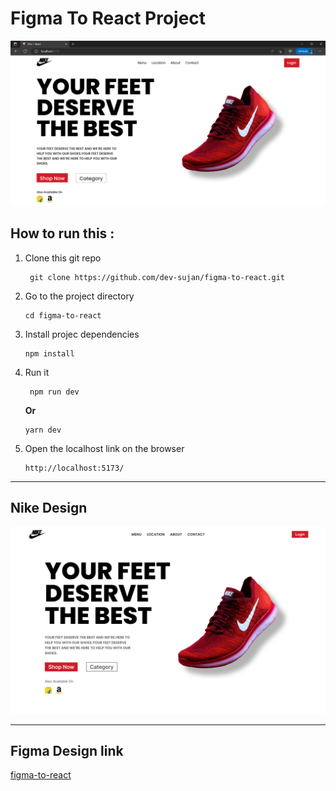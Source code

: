 # Figma To React Project

![Overview](./image/overview.png)

## How to run this :

1. Clone this git repo
   ```console
    git clone https://github.com/dev-sujan/figma-to-react.git
   ```
2. Go to the project directory
   ```console
   cd figma-to-react
   ```
3. Install projec dependencies
   ```console
   npm install
   ```
4. Run it
   ```console
    npm run dev
   ```
   **Or**
   ```console
   yarn dev
   ```
5. Open the localhost link on the browser
   ```console
   http://localhost:5173/
   ```

---

## Nike Design

![figma-design](./image/Product%20Page.png)

---

## Figma Design link

[figma-to-react](figmaLink)

<!-- All Links -->

[figmaLink]: https://www.figma.com/file/sQ7YR00sm3Tiu2P50Lasmd/Figma-to-React?type=design&node-id=0%3A1&t=XyQhsLg2YcnFRRXK-1

